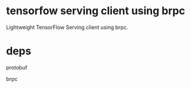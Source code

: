 # tensorfow serving client using brpc

Lightweight TensorFlow Serving client using brpc.


# deps

protobuf

brpc

